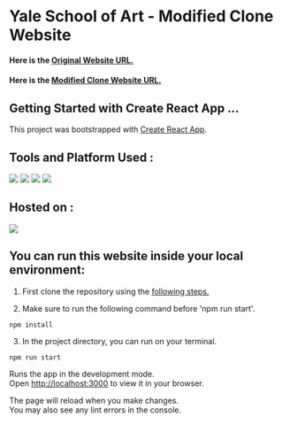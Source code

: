 # Yale School of Art - Modified Clone Website
#### Here is the [Original Website URL.](https://www.art.yale.edu/)
#### Here is the [Modified Clone Website URL.](https://yaleschoolclone.netlify.app/)

## Getting Started with Create React App ... 

This project was bootstrapped with [Create React App](https://github.com/facebook/create-react-app).

## Tools and Platform Used : 
[![](https://skillicons.dev/icons?i=react)](https://reactjs.org/)
[![](https://skillicons.dev/icons?i=js)](https://www.javascript.com/)
[![](https://skillicons.dev/icons?i=bootstrap)](https://getbootstrap.com)
[![](https://skillicons.dev/icons?i=vscode)](https://code.visualstudio.com/)

## Hosted on :
[![](https://skillicons.dev/icons?i=netlify)](https://www.netlify.com/)

## You can run this website inside your local environment:
1. First clone the repository using the [following steps.](https://docs.github.com/en/repositories/creating-and-managing-repositories/cloning-a-repository)

2. Make sure to run the following command before 'npm run start'.
```
npm install
```
3. In the project directory, you can run on your terminal.
```
npm run start
```

Runs the app in the development mode.\
Open [http://localhost:3000](http://localhost:3000) to view it in your browser.

The page will reload when you make changes.\
You may also see any lint errors in the console.
